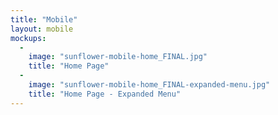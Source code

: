 ```yaml
---
title: "Mobile"
layout: mobile
mockups:
  -
    image: "sunflower-mobile-home_FINAL.jpg"
    title: "Home Page"
  -
    image: "sunflower-mobile-home_FINAL-expanded-menu.jpg"
    title: "Home Page - Expanded Menu"
---
```

